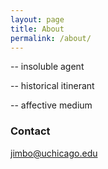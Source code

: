 ```yaml
---
layout: page
title: About
permalink: /about/
---
```


-- insoluble agent

-- historical itinerant

-- affective medium

### Contact

[jimbo@uchicago.edu](mailto:jimbo@uchicago.edu)
